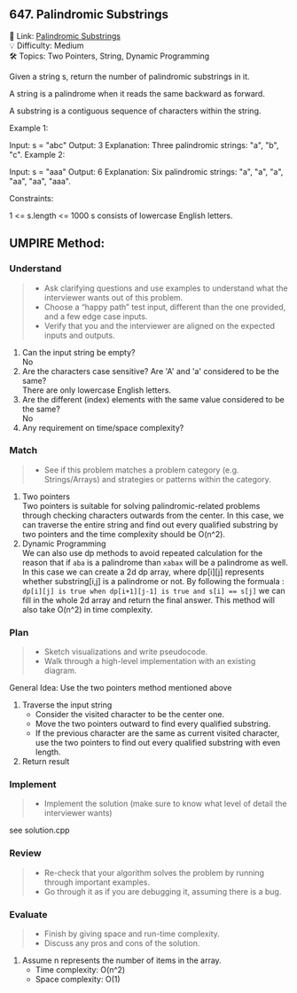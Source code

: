 ## 647. Palindromic Substrings
🔗 Link: [Palindromic Substrings](https://leetcode.com/problems/palindromic-substrings/description/)  
💡 Difficulty: Medium  
🛠️ Topics: Two Pointers, String, Dynamic Programming  

Given a string s, return the number of palindromic substrings in it.

A string is a palindrome when it reads the same backward as forward.

A substring is a contiguous sequence of characters within the string.

 

Example 1:

Input: s = "abc"
Output: 3
Explanation: Three palindromic strings: "a", "b", "c".
Example 2:

Input: s = "aaa"
Output: 6
Explanation: Six palindromic strings: "a", "a", "a", "aa", "aa", "aaa".
 

Constraints:

1 <= s.length <= 1000
s consists of lowercase English letters.

## UMPIRE Method:

### Understand
> - Ask clarifying questions and use examples to understand what the interviewer wants out of this problem.
> - Choose a “happy path” test input, different than the one provided, and a few edge case inputs.
> - Verify that you and the interviewer are aligned on the expected inputs and outputs.
1. Can the input string be empty?  
   No
3. Are the characters case sensitive? Are 'A' and 'a' considered to be the same?  
   There are only lowercase English letters.
4. Are the different (index) elements with the same value considered to be the same?  
   No
5. Any requirement on time/space complexity?  
### Match
> - See if this problem matches a problem category (e.g. Strings/Arrays) and strategies or patterns within the category.
1. Two pointers  
   Two pointers is suitable for solving palindromic-related problems through checking characters outwards from the center. In this case, we can traverse the entire string and find out every qualified substring by two pointers and the time complexity should be O(n^2).
2. Dynamic Programming  
   We can also use dp methods to avoid repeated calculation for the reason that if `aba` is a palindrome than `xabax` will be a palindrome as well. In this case we can create a 2d dp array, where dp[i][j] represents whether substring[i,j] is a palindrome or not. By following the formuala : `dp[i][j] is true when dp[i+1][j-1] is true and s[i] == s[j]` we can fill in the whole 2d array and return the final answer. This method will also take O(n^2) in time complexity. 
   
### Plan
> - Sketch visualizations and write pseudocode.
> - Walk through a high-level implementation with an existing diagram.

General Idea: Use the two pointers method mentioned above
1. Traverse the input string
   - Consider the visited character to be the center one.
   - Move the two pointers outward to find every qualified substring.
   - If the previous character are the same as current visited character, use the two pointers to find out every qualified substring with even length.
2. Return result
### Implement
> - Implement the solution (make sure to know what level of detail the interviewer wants)  

see solution.cpp
### Review
> - Re-check that your algorithm solves the problem by running through important examples.
> - Go through it as if you are debugging it, assuming there is a bug.
### Evaluate
> - Finish by giving space and run-time complexity.
> - Discuss any pros and cons of the solution.
1. Assume n represents the number of items in the array.
   - Time complexity: O(n^2)
   - Space complexity: O(1)
